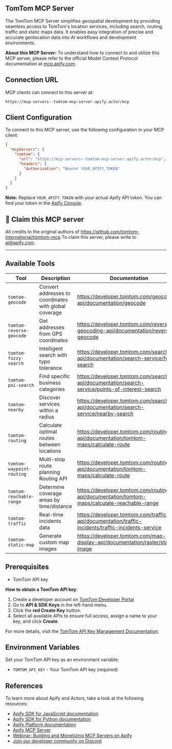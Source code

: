 ## TomTom MCP Server

The TomTom MCP Server simplifies geospatial development by providing seamless access to TomTom's location services, including search, routing, traffic and static maps data. It enables easy integration of precise and accurate geolocation data into AI workflows and development environments.

**About this MCP Server:** To understand how to connect to and utilize this MCP server, please refer to the official Model Context Protocol documentation at [mcp.apify.com](https://mcp.apify.com).

## Connection URL
MCP clients can connect to this server at:

```text
https://mcp-servers--tomtom-mcp-server.apify.actor/mcp
```

## Client Configuration
To connect to this MCP server, use the following configuration in your MCP client:

```json
{
  "mcpServers": {
    "tomtom": {
      "url": "https://mcp-servers--tomtom-mcp-server.apify.actor/mcp",
      "headers": {
        "Authorization": "Bearer YOUR_APIFY_TOKEN"
      }
    }
  }
}
```

**Note:** Replace `YOUR_APIFY_TOKEN` with your actual Apify API token. You can find your token in the [Apify Console](https://console.apify.com/account/integrations).

## 🚩 Claim this MCP server
All credits to the original authors of https://github.com/tomtom-international/tomtom-mcp
To claim this server, please write to [ai@apify.com](mailto:ai@apify.com).

---

## Available Tools

| Tool | Description | Documentation |
|------|-------------|---------------|
| `tomtom-geocode` | Convert addresses to coordinates with global coverage | https://developer.tomtom.com/geocoding-api/documentation/geocode |
| `tomtom-reverse-geocode` |  Get addresses from GPS coordinates | https://developer.tomtom.com/reverse-geocoding-api/documentation/reverse-geocode |
| `tomtom-fuzzy-search` | Intelligent search with typo tolerance | https://developer.tomtom.com/search-api/documentation/search-service/fuzzy-search |
| `tomtom-poi-search` | Find specific business categories | https://developer.tomtom.com/search-api/documentation/search-service/points-of-interest-search |
| `tomtom-nearby` | Discover services within a radius | https://developer.tomtom.com/search-api/documentation/search-service/nearby-search |
| `tomtom-routing` | Calculate optimal routes between locations | https://developer.tomtom.com/routing-api/documentation/tomtom-maps/calculate-route |
| `tomtom-waypoint-routing` | Multi-stop route planning Routing API | https://developer.tomtom.com/routing-api/documentation/tomtom-maps/calculate-route |
| `tomtom-reachable-range` | Determine coverage areas by time/distance | https://developer.tomtom.com/routing-api/documentation/tomtom-maps/calculate-reachable-range |
| `tomtom-traffic` | Real-time incidents data | https://developer.tomtom.com/traffic-api/documentation/traffic-incidents/traffic-incidents-service  |
| `tomtom-static-map` | Generate custom map images | https://developer.tomtom.com/map-display-api/documentation/raster/static-image |

## Prerequisites
- TomTom API key

**How to obtain a TomTom API key**:
1. Create a developer account on [TomTom Developer Portal](https://developer.tomtom.com/)
2. Go to **API & SDK Keys** in the left-hand menu.
3. Click the **red Create Key** button.
4. Select all available APIs to ensure full access, assign a name to your key, and click **Create**.

For more details, visit the [TomTom API Key Management Documentation](https://developer.tomtom.com/platform/documentation/dashboard/api-key-management).

## Environment Variables

Set your TomTom API key as an environment variable:

- `TOMTOM_API_KEY` - Your TomTom API key (required)

## References
To learn more about Apify and Actors, take a look at the following resources:
- [Apify SDK for JavaScript documentation](https://docs.apify.com/sdk/js)
- [Apify SDK for Python documentation](https://docs.apify.com/sdk/python)
- [Apify Platform documentation](https://docs.apify.com/platform)
- [Apify MCP Server](https://docs.apify.com/platform/integrations/mcp)
- [Webinar: Building and Monetizing MCP Servers on Apify](https://www.youtube.com/watch?v=w3AH3jIrXXo)
- [Join our developer community on Discord](https://discord.com/invite/jyEM2PRvMU)
